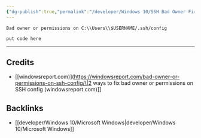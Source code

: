 ```yaml
---
{"dg-publish":true,"permalink":"/developer/Windows 10/SSH Bad Owner Fix/","noteIcon":""}
---
```


`Bad owner or permissions on C:\\Users\\$USERNAME/.ssh/config`

```shell
put code here
```

---
## Credits
- [[windowsreport.com)](https://windowsreport.com/bad-owner-or-permissions-on-ssh-config/\|2 ways to fix bad owner or permissions on SSH config (windowsreport.com)]]

## Backlinks
- [[developer/Windows 10/Microsoft Windows\|developer/Windows 10/Microsoft Windows]]